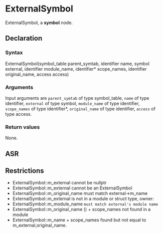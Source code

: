 <!-- This is an automatically generated file. Do not edit it manually. -->

# ExternalSymbol

ExternalSymbol, a **symbol** node.

## Declaration

### Syntax

ExternalSymbol(symbol_table parent_symtab, identifier name, symbol external, identifier module_name, identifier* scope_names, identifier original_name, access access)

### Arguments
Input arguments are `parent_symtab` of type symbol_table, `name` of type identifier, `external` of type symbol, `module_name` of type identifier, `scope_names` of type identifier*, `original_name` of type identifier, `access` of type access.

### Return values

None.

## ASR

<!-- Generate ASR using pickle. -->

## Restrictions

<!-- Generated from asr_verify.cpp. -->
* ExternalSymbol::m_external cannot be nullptr
* ExternalSymbol::m_external cannot be an ExternalSymbol
* ExternalSymbol::m_original_name must match external->m_name
* ExternalSymbol::m_external is not in a module or struct type, owner:
* ExternalSymbol::m_module_name `` must match external's module name ``
* ExternalSymbol::m_original_name () + scope_names not found in a module
* ExternalSymbol::m_name + scope_names found but not equal to m_external,original_name.